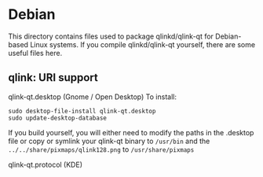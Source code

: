
Debian
====================
This directory contains files used to package qlinkd/qlink-qt
for Debian-based Linux systems. If you compile qlinkd/qlink-qt yourself, there are some useful files here.

## qlink: URI support ##


qlink-qt.desktop  (Gnome / Open Desktop)
To install:

	sudo desktop-file-install qlink-qt.desktop
	sudo update-desktop-database

If you build yourself, you will either need to modify the paths in
the .desktop file or copy or symlink your qlink-qt binary to `/usr/bin`
and the `../../share/pixmaps/qlink128.png` to `/usr/share/pixmaps`

qlink-qt.protocol (KDE)

